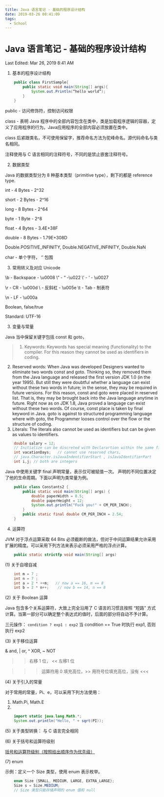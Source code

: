 ```yaml
---
title: Java 语言笔记 - 基础的程序设计结构
date: 2019-03-26 08:41:09
tags:
  - School
---
```


# Java 语言笔记 - 基础的程序设计结构

Last Edited: Mar 26, 2019 8:41 AM

1. 基本的程序设计结构

```java
    public class FirstSample{
    	public static void main(String[] args){
    		System.out.Println(“hello world”);	
    	}
    }
```

public - 访问修饰符，控制访问权限

class - 表明 Java 程序中的全部内容包含在类中，类是加载程序逻辑的容器，定义了应用程序的行为。Java应用程序的全部内容必须放置在类中。

class 后紧跟类名，不可使用保留字，推荐命名方法为驼峰命名。源代码命名与类名相同。

注释使用与 C 语言相同的注释符号，不同的是禁止嵌套注释符号。

2. 数据类型

Java 的数据类型分为 8 种基本类型（primitive type），剩下的都是 reference type.

int - 4 Bytes - 2^32

short - 2 Bytes - 2^16

long - 8 Bytes - 2^64

byte - 1 Byte - 2^8

float - 4 Bytes - 3.4E+38F

double - 8 Bytes - 1.79E+308D

Double.POSITIVE_INFINITY, Double.NEGATIVE_INFINITY, Double.NaN

char - 单个字符， ‘’ 包围

3. 常用转义及对应 Unicode

\b - Backspace - \u0008       \” - “ -\u022      \’ - ‘ - \u0027

\r - CR - \u000d      \\ - 反斜杠 - \u005e       \t - Tab - 制表符

\n - LF - \u000a 

Boolean, false/true     

Standard: UTF-16

3. 变量与常量

Java 当中保留关键字包括 const 和 goto，

> 1. Keywords: Keywords has special meaning (functionality) to the compiler. For this reason they cannot be used as identifiers in coding.
2. Reserved words: When Java was developed Designers wanted to eliminate two words const and goto. Thinking so, they removed them from the Java language and released the first version JDK 1.0 (in the year 1995). But still they were doubtful whether a language can exist without these two words in future; in the sense, they may be required in future versions. For this reason, const and goto were placed in reserved list. That is, they may be brought back into the Java language anytime in future. Right now as on JDK 1.8, Java proved a language can exist without these two words.
Of course, const place is taken by final keyword in Java. goto is against to structured programming language where with goto, the Programmer looses control over the flow or the structure of coding.
3. Literals: The literals also cannot be used as identifiers but can be given as values to identifiers.

```java
    double salary = 12;  
    // Initialize can be discreted with Declarartion within the same file
    int vacationDays;   // cannot use reserved chars, 
    // java.Character.isJavaIndentifierStart , isJavaIdentifierPart
    int i,j; // both are integers
```

Java 中使用关键字 final 声明常量，表示仅可被赋值一次。 声明的不同位置决定了他的生命周期。下面以声明为类常量为例。

```java
    public class Constants2 {
    	public static void main(String[] args) {
    		double paperWidth = 8.5;
    		double paperHeight = 12;
    		System.out.println("Fuck you!" + CM_PER_INCH);
    	}
    	public static final double CM_PER_INCH = 2.54;
    }
```

4. 运算符

JVM 对于浮点运算采取 64 Bits 必须截断的做法，但对于中间运算结果允许采用扩展的精度。可以采用下列方法来表示必须采用严格的浮点计算。

```java
    public static strictfp void main(String[] args)
```

(1) 关于自增自减

```c
    int m = 7 ;
    int n = 7 ;
    int a = 2 * ++m;   // now a == 16, m == 8
    int b = 2 * n++;    // now b == 14, n == 8
```

(2) 关于 Boolean 运算

Java 包含多个关系运算符，大致上完全沿用了 C 语言的习惯且按照 “短路” 方式计算。当第一部分可以确定整个表达式的值时，后面的部分将自动不予计算。

三元操作： `condition ? exp1 : exp2` 当 condition == True 时执行 exp1, 否则执行 exp2

(3) 关于移位运算

& and, | or, ^ XOR, ~ NOT

>> 右移 1 位， << 左移1 位

>>> 运算符用 0 填充高位，>> 用符号位填充高位，没有 <<<

(4) 关于引入的常量

对于常用的常量，Pi、e，可以采用下列方法使用：

1. Math.Pi, Math.E
2. 
```java
    import static java.lang.Math.*;
    System.out.println("Hello, " + sqrt(PI));
```

(5) 关于类型转换： 与 C 语言完全相同

(6) 关于括号和运算符级别

[括号和运算符级别（按照给出顺序作为优先级）](https://alicdn.kmahyyg.xyz/asset_files/2019-java-basicdesign01.csv)

(7) enum

示例：定义一个 Size 类型，使用 enum 表示枚举。

```java
    enum Size {SMALL, MEDIUM, LARGE, EXTRA_LARGE};
    Size s = Size.MEDIUM;
    // Size 类型只能存储声明的 enum 值和 null
```
